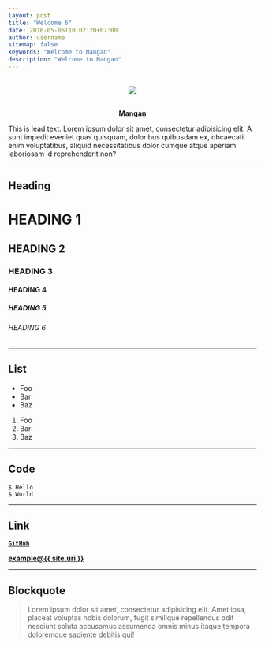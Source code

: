 ```yaml
---
layout: post
title: "Welcome 6"
date: 2016-05-05T10:02:20+07:00
author: username
sitemap: false
keywords: "Welcome to Mangan"
description: "Welcome to Mangan"
---
```

<p align="center"><br><img src="https://i.imgur.com/dgzKZlq.png"><br><br></p>

<p align="center"><strong>Mangan</strong></p>
This is lead text. Lorem ipsum dolor sit amet, consectetur adipisicing elit. A sunt impedit eveniet quas quisquam, doloribus quibusdam ex, obcaecati enim voluptatibus, aliquid necessitatibus dolor cumque atque aperiam laboriosam id reprehenderit non?

***

## Heading

# HEADING 1

## HEADING 2

### HEADING 3

#### HEADING 4

##### HEADING 5

###### HEADING 6

***

## List

<ul>
    <li>Foo</li>
    <li>Bar</li>
    <li>Baz</li>
</ul>

<ol>
    <li>Foo</li>
    <li>Bar</li>
    <li>Baz</li>
</ol>

***

## Code

```
$ Hello
$ World
```

***

## Link

[**`GitHub`**](https://github.com)

<a href="mailto:{{ site.email }}"><b>example<span class="big bg">@</span>{{ site.uri }}</b></a>

***

## Blockquote

> Lorem ipsum dolor sit amet, consectetur adipisicing elit. Amet ipsa, placeat voluptas nobis dolorum, fugit similique repellendus odit nesciunt soluta accusamus assumenda omnis minus itaque tempora doloremque sapiente debitis qui!

